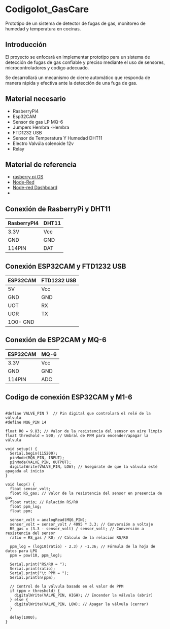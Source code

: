 # CodigoIot_GasCare
Prototipo de un sistema de detector de fugas de gas,  monitoreo de humedad y temperatura en cocinas. 
## Introducción
El proyecto se enfocará en implementar prototipo para un sistema de detección de fugas de gas confiable y preciso mediante el uso de sensores, microcontroladores y codigo adecuado.

Se desarrollará un mecanismo de cierre automático que responda de manera rápida y efectiva ante la detección de una fuga de gas.

## Material necesario
- RasberryPi4
- Esp32CAM
- Sensor de gas LP MQ-6
- Jumpers Hembra -Hembra
- FTD1232 USB
- Sensor de Temperatura Y Humedad DHT11
- Electro Valvúla solenoide 12v
- Relay

## Material de referencia
- [rasberry pi OS](https://www.raspberrypi.com/software/operating-systems/ "rasberry pi OS")
- [Node-Red](https://nodered.org/docs/getting-started/local "Node-Red")
- [Node-red Dashboard](https://flows.nodered.org/node/node-red-dashboard "Node-red Dashboard")
-
## Conexión de RasberryPi y DHT11

| RasberryPI4      | DHT11 |
| --------- | ------|
|  3.3V    |   Vcc  |
| GND     |    GND |
| 114PIN      |     DAT |

## Conexión ESP32CAM y FTD1232 USB

| ESP32CAM      | FTD1232 USB |
| --------| ----|
| 5V  | Vcc |
| GND     |   GND |
| UOT      |    RX |
| UOR      |    TX |
| 1O0-   GND |

## Conexión de ESP2CAM y MQ-6
| ESP32CAM      | MQ-6 |
| --------- | ------|
|  3.3V    |   Vcc  |
| GND     |    GND |
| 114PIN      |     ADC |

## Codigo  de conexión ESP32CAM y M1-6

```

#define VALVE_PIN 7  // Pin digital que controlará el relé de la válvula
#define MQ6_PIN 14

float R0 = 9.83; // Valor de la resistencia del sensor en aire limpio
float threshold = 500; // Umbral de PPM para encender/apagar la válvula

void setup() {
  Serial.begin(115200);
  pinMode(MQ6_PIN, INPUT);
  pinMode(VALVE_PIN, OUTPUT);
  digitalWrite(VALVE_PIN, LOW); // Asegúrate de que la válvula esté apagada al inicio
}

void loop() {
  float sensor_volt;
  float RS_gas; // Valor de la resistencia del sensor en presencia de gas
  float ratio; // Relación RS/R0
  float ppm_log;
  float ppm;

  sensor_volt = analogRead(MQ6_PIN);
  sensor_volt = sensor_volt / 4095 * 3.3; // Conversión a voltaje
  RS_gas = (3.3 - sensor_volt) / sensor_volt; // Conversión a resistencia del sensor
  ratio = RS_gas / R0; // Cálculo de la relación RS/R0
  
  ppm_log = (log10(ratio) - 2.3) / -1.36; // Fórmula de la hoja de datos para LPG
  ppm = pow(10, ppm_log);

  Serial.print("RS/R0 = ");
  Serial.print(ratio);
  Serial.print("\t PPM = ");
  Serial.println(ppm);

  // Control de la válvula basado en el valor de PPM
  if (ppm > threshold) {
    digitalWrite(VALVE_PIN, HIGH); // Encender la válvula (abrir)
  } else {
    digitalWrite(VALVE_PIN, LOW); // Apagar la válvula (cerrar)
  }

  delay(1000);
}

```

